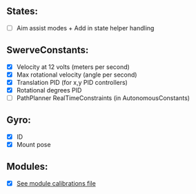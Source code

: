 States:
-----------------------
- [ ] Aim assist modes + Add in state helper handling

SwerveConstants:
-----------------------
- [x] Velocity at 12 volts (meters per second)
- [x] Max rotational velocity (angle per second)
- [x] Translation PID (for x,y PID controllers)
- [x] Rotational degrees PID 
- [ ] PathPlanner RealTimeConstraints (in AutonomousConstants)

Gyro:
-----------------------
- [X] ID
- [x] Mount pose

Modules:
-----------------------
- [x] [See module calibrations file](module/calibrations)
